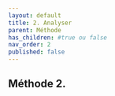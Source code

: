 ```yaml
---
layout: default
title: 2. Analyser
parent: Méthode
has_children: #true ou false
nav_order: 2
published: false
---
```


## Méthode 2. 